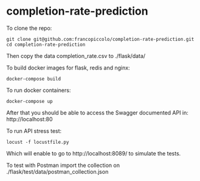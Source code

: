 # completion-rate-prediction
To clone the repo:
```shell script
git clone git@github.com:francopiccolo/completion-rate-prediction.git
cd completion-rate-prediction
```
Then copy the data completion_rate.csv to ./flask/data/

To build docker images for flask, redis and nginx:
```shell script
docker-compose build
```
To run docker containers:
```shell script
docker-compose up
```
After that you should be able to access the Swagger documented API in:
http://localhost:80

To run API stress test:
```shell script
locust -f locustfile.py
```
Which will enable to go to http://localhost:8089/ to simulate the tests.

To test with Postman import the collection on ./flask/test/data/postman_collection.json